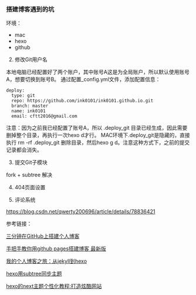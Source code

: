 ### 搭建博客遇到的坑

环境：

* mac
* hexo
* github


2. 修改Git用户名

本地电脑已经配置好了两个账户，其中账号A这是为全局账户，所以默认使用账号A，想要切换到账号B。
通过配置_config.yml文件，添加配置信息：

``` 
deploy:
  type: git
  repo: https://github.com/ink0101/ink0101.github.io.git
  branch: master
  name: ink0101
  email: cftt2016@gmail.com
```
注意：因为之前我已经配置了账号A，所以 .deploy_git 目录已经生成，因此需要删掉整个目录，再执行一次hexo d才行。
MAC环境下.deploy_git是隐藏的，直接执行 rm -rf .deploy_git 删除目录，然后hexo g d。注意这种方式下，之前的提交记录都会消失。

3. 提交Git子模块

fork + subtree 解决

4. 404页面设置

5. 评论系统

https://blog.csdn.net/qwerty200696/article/details/78836421

参考链接： 

[三分钟在GitHub上搭建个人博客](https://zhuanlan.zhihu.com/p/28321740)

[手把手教你用github pages搭建博客 最新版](https://www.jianshu.com/p/6fdb19aa4558)

[我的个人博客之旅：从jekyll到hexo](https://blog.csdn.net/u011475210/article/details/79023429)

[hexo用subtree同步主题](http://tidus.site/2016/01/29/hexo%E7%94%A8subtree%E5%90%8C%E6%AD%A5%E4%B8%BB%E9%A2%98/)

[hexo的next主题个性化教程:打造炫酷网站](http://shenzekun.cn/hexo%E7%9A%84next%E4%B8%BB%E9%A2%98%E4%B8%AA%E6%80%A7%E5%8C%96%E9%85%8D%E7%BD%AE%E6%95%99%E7%A8%8B.html)